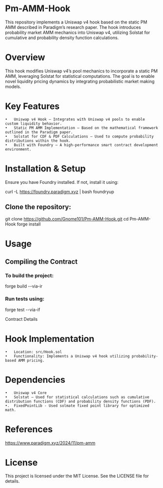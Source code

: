 # Pm-AMM-Hook

This repository implements a Uniswap v4 hook based on the static PM AMM described in Paradigm’s research paper. The hook introduces probability market AMM mechanics into Uniswap v4, utilizing Solstat for cumulative and probability density function calculations.

# Overview

This hook modifies Uniswap v4’s pool mechanics to incorporate a static PM AMM, leveraging Solstat for statistical computations. The goal is to enable novel liquidity pricing dynamics by integrating probabilistic market making models.

# Key Features
	•	Uniswap v4 Hook – Integrates with Uniswap v4 pools to enable custom liquidity behavior.
	•	Static PM AMM Implementation – Based on the mathematical framework outlined in the Paradigm paper.
	•	Solstat for CDF & PDF Calculations – Used to compute probability distributions within the hook.
	•	Built with Foundry – A high-performance smart contract development environment.

# Installation & Setup

Ensure you have Foundry installed. If not, install it using:

curl -L https://foundry.paradigm.xyz | bash
foundryup

## Clone the repository:

git clone https://github.com/Gnome101/Pm-AMM-Hook.git
cd Pm-AMM-Hook
forge install

# Usage

## Compiling the Contract

### To build the project:

forge build --via-ir

### Run tests using:

forge test --via-if

Contract Details

# Hook Implementation
	•	Location: src/Hook.sol
	•	Functionality: Implements a Uniswap v4 hook utilizing probability-based AMM pricing.

# Dependencies
	•	Uniswap v4 Core
	•	Solstat – Used for statistical calculations such as cumulative distribution functions (CDF) and probability density functions (PDF).
    •.  FixedPointLib - Used solmate fixed point library for optimized math.

# References
 https://www.paradigm.xyz/2024/11/pm-amm

# License

This project is licensed under the MIT License. See the LICENSE file for details.
